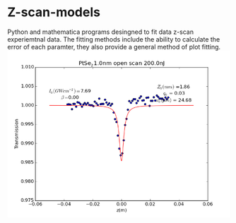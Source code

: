 # Z-scan-models
Python and mathematica programs desingned to fit data z-scan experiemtnal data. The fitting methods include the ability to calculate the error of each paramter, they also provide a general method of plot fitting.
![Example fitting](https://github.com/KasparSnashall/Z-scan-models/blob/master/samplefit.png)
